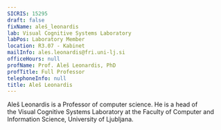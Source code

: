```yaml
---
SICRIS: 15295
draft: false
fixName: aleš_leonardis
lab: Visual Cognitive Systems Laboratory
labPos: Laboratory Member
location: R3.07 - Kabinet
mailInfo: ales.leonardis@fri.uni-lj.si
officeHours: null
profName: Prof. Aleš Leonardis, PhD
profTitle: Full Professor
telephoneInfo: null
title: Aleš Leonardis
---
```



Aleš Leonardis is a Professor of computer science. He is a head of the Visual Cognitive Systems Laboratory at the Faculty of Computer and Information Science, University of Ljubljana.